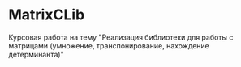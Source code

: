# MatrixCLib
Курсовая работа на тему "Реализация библиотеки для работы с матрицами (умножение, транспонирование, нахождение детерминанта)"
